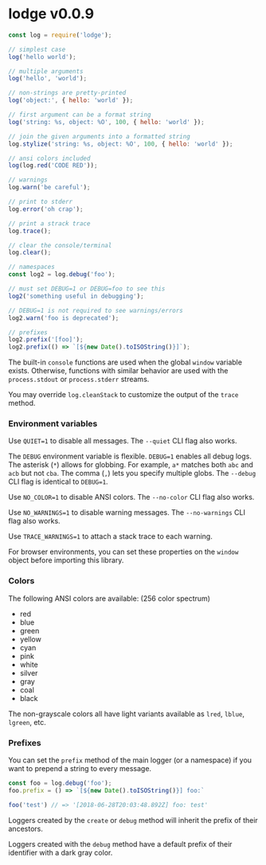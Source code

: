 # lodge v0.0.9

```js
const log = require('lodge');

// simplest case
log('hello world');

// multiple arguments
log('hello', 'world');

// non-strings are pretty-printed
log('object:', { hello: 'world' });

// first argument can be a format string
log('string: %s, object: %O', 100, { hello: 'world' });

// join the given arguments into a formatted string
log.stylize('string: %s, object: %O', 100, { hello: 'world' });

// ansi colors included
log(log.red('CODE RED'));

// warnings
log.warn('be careful');

// print to stderr
log.error('oh crap');

// print a strack trace
log.trace();

// clear the console/terminal
log.clear();

// namespaces
const log2 = log.debug('foo');

// must set DEBUG=1 or DEBUG=foo to see this
log2('something useful in debugging');

// DEBUG=1 is not required to see warnings/errors
log2.warn('foo is deprecated');

// prefixes
log2.prefix('[foo]');
log2.prefix(() => `[${new Date().toISOString()}]`);
```

The built-in `console` functions are used when the global `window` variable exists. Otherwise, functions with similar behavior are used with the `process.stdout` or `process.stderr` streams.

You may override `log.cleanStack` to customize the output of the `trace` method.

### Environment variables

Use `QUIET=1` to disable all messages. The `--quiet` CLI flag also works.

The `DEBUG` environment variable is flexible. `DEBUG=1` enables all debug logs. The asterisk (`*`) allows for globbing. For example, `a*` matches both `abc` and `acb` but not `cba`. The comma (`,`) lets you specify multiple globs. The `--debug` CLI flag is identical to `DEBUG=1`.

Use `NO_COLOR=1` to disable ANSI colors. The `--no-color` CLI flag also works.

Use `NO_WARNINGS=1` to disable warning messages. The `--no-warnings` CLI flag also works.

Use `TRACE_WARNINGS=1` to attach a stack trace to each warning.

For browser environments, you can set these properties on the `window` object before importing this library.

### Colors

The following ANSI colors are available: (256 color spectrum)
- red
- blue
- green
- yellow
- cyan
- pink
- white
- silver
- gray
- coal
- black

The non-grayscale colors all have light variants available as `lred`, `lblue`, `lgreen`, etc.

### Prefixes

You can set the `prefix` method of the main logger (or a namespace) if you want to prepend a string to every message.

```js
const foo = log.debug('foo');
foo.prefix = () => `[${new Date().toISOString()}] foo:`

foo('test') // => '[2018-06-28T20:03:48.892Z] foo: test'
```

Loggers created by the `create` or `debug` method will inherit the prefix of their ancestors.

Loggers created with the `debug` method have a default prefix of their identifier with a dark gray color.
